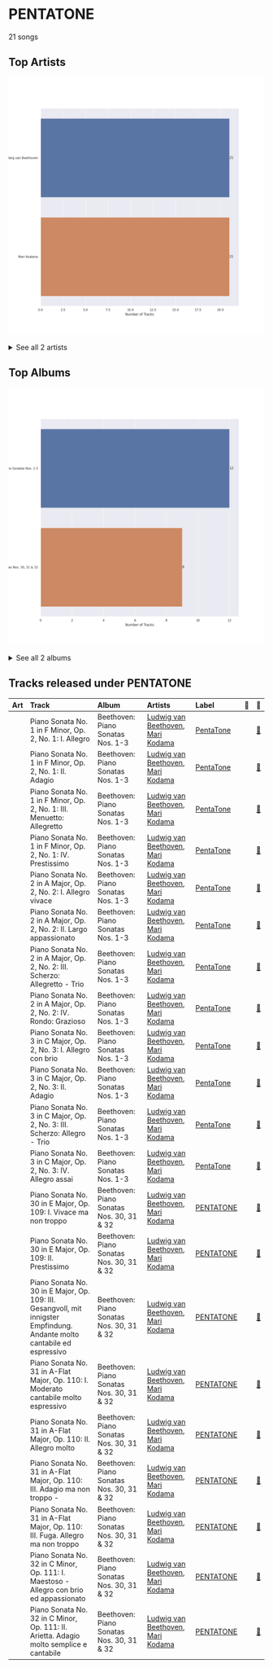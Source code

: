 # PENTATONE

21 songs

## Top Artists

![Bar chart of top 2 artists](../images/labels/pentatone/artists.png)


<details>
<summary>See all 2 artists</summary>

|   Number of Tracks | Art                                                                                              | Artist                                                     | 🔗                                                           |
|-------------------:|:-------------------------------------------------------------------------------------------------|:-----------------------------------------------------------|:------------------------------------------------------------|
|                 21 | <img src="https://i.scdn.co/image/db022999443da6f89e250086329d98b17399b346" alt="" width="50" /> | [Ludwig van Beethoven](../artists/ludwig_van_beethoven.md) | [🔗](https://open.spotify.com/artist/2wOqMjp9TyABvtHdOSOTUS) |
|                 21 | <img src="https://i.scdn.co/image/da227efdc2e4be12443dcb5fa1ceb257fd1baf6a" alt="" width="50" /> | [Mari Kodama](../artists/mari_kodama.md)                   | [🔗](https://open.spotify.com/artist/0s0wG03kPyu7MXERfcuxim) |

</details>


## Top Albums

![Bar chart of top 2 albums in](../images/labels/pentatone/albums.png)


<details>
<summary>See all 2 albums</summary>

|   Number of Tracks | Art                                                                                              | Album                                     | 🔗                                                          |
|-------------------:|:-------------------------------------------------------------------------------------------------|:------------------------------------------|:-----------------------------------------------------------|
|                 12 | <img src="https://i.scdn.co/image/ab67616d0000b2732266fb9b5484a5dc280e5bff" alt="" width="50" /> | Beethoven: Piano Sonatas Nos. 1-3         | [🔗](https://open.spotify.com/album/5CjMjZJnjdHHgwAVkqrvXq) |
|                  9 | <img src="https://i.scdn.co/image/ab67616d0000b2730b9ae3f056fa16819bc9dd48" alt="" width="50" /> | Beethoven: Piano Sonatas Nos. 30, 31 & 32 | [🔗](https://open.spotify.com/album/478l1JdqbqDzcmmgrqw2zu) |

</details>


## Tracks released under PENTATONE

| Art                                                                                              | Track                                                                                                                     | Album                                     | Artists                                                                                              | Label                     | 💚   | 🔗                                                          |
|:-------------------------------------------------------------------------------------------------|:--------------------------------------------------------------------------------------------------------------------------|:------------------------------------------|:-----------------------------------------------------------------------------------------------------|:--------------------------|:----|:-----------------------------------------------------------|
| <img src="https://i.scdn.co/image/ab67616d0000b2732266fb9b5484a5dc280e5bff" alt="" width="50" /> | Piano Sonata No. 1 in F Minor, Op. 2, No. 1: I. Allegro                                                                   | Beethoven: Piano Sonatas Nos. 1-3         | [Ludwig van Beethoven](../artists/ludwig_van_beethoven.md), [Mari Kodama](../artists/mari_kodama.md) | [PentaTone](pentatone.md) |     | [🔗](https://open.spotify.com/track/3L3B58di5ewulHGTfnh59h) |
| <img src="https://i.scdn.co/image/ab67616d0000b2732266fb9b5484a5dc280e5bff" alt="" width="50" /> | Piano Sonata No. 1 in F Minor, Op. 2, No. 1: II. Adagio                                                                   | Beethoven: Piano Sonatas Nos. 1-3         | [Ludwig van Beethoven](../artists/ludwig_van_beethoven.md), [Mari Kodama](../artists/mari_kodama.md) | [PentaTone](pentatone.md) |     | [🔗](https://open.spotify.com/track/0Ch2tX7Twc0dIahY3DSLD5) |
| <img src="https://i.scdn.co/image/ab67616d0000b2732266fb9b5484a5dc280e5bff" alt="" width="50" /> | Piano Sonata No. 1 in F Minor, Op. 2, No. 1: III. Menuetto: Allegretto                                                    | Beethoven: Piano Sonatas Nos. 1-3         | [Ludwig van Beethoven](../artists/ludwig_van_beethoven.md), [Mari Kodama](../artists/mari_kodama.md) | [PentaTone](pentatone.md) |     | [🔗](https://open.spotify.com/track/1KPoOvPxTqWhv77OLbcE6R) |
| <img src="https://i.scdn.co/image/ab67616d0000b2732266fb9b5484a5dc280e5bff" alt="" width="50" /> | Piano Sonata No. 1 in F Minor, Op. 2, No. 1: IV. Prestissimo                                                              | Beethoven: Piano Sonatas Nos. 1-3         | [Ludwig van Beethoven](../artists/ludwig_van_beethoven.md), [Mari Kodama](../artists/mari_kodama.md) | [PentaTone](pentatone.md) |     | [🔗](https://open.spotify.com/track/6v6Mt6jYnbze4ydBQLnPAh) |
| <img src="https://i.scdn.co/image/ab67616d0000b2732266fb9b5484a5dc280e5bff" alt="" width="50" /> | Piano Sonata No. 2 in A Major, Op. 2, No. 2: I. Allegro vivace                                                            | Beethoven: Piano Sonatas Nos. 1-3         | [Ludwig van Beethoven](../artists/ludwig_van_beethoven.md), [Mari Kodama](../artists/mari_kodama.md) | [PentaTone](pentatone.md) |     | [🔗](https://open.spotify.com/track/4qcfJuhj4OyVlrbYNmBo2P) |
| <img src="https://i.scdn.co/image/ab67616d0000b2732266fb9b5484a5dc280e5bff" alt="" width="50" /> | Piano Sonata No. 2 in A Major, Op. 2, No. 2: II. Largo appassionato                                                       | Beethoven: Piano Sonatas Nos. 1-3         | [Ludwig van Beethoven](../artists/ludwig_van_beethoven.md), [Mari Kodama](../artists/mari_kodama.md) | [PentaTone](pentatone.md) |     | [🔗](https://open.spotify.com/track/1EGW5Sd0Jtp1EB6RsuiUaI) |
| <img src="https://i.scdn.co/image/ab67616d0000b2732266fb9b5484a5dc280e5bff" alt="" width="50" /> | Piano Sonata No. 2 in A Major, Op. 2, No. 2: III. Scherzo: Allegretto - Trio                                              | Beethoven: Piano Sonatas Nos. 1-3         | [Ludwig van Beethoven](../artists/ludwig_van_beethoven.md), [Mari Kodama](../artists/mari_kodama.md) | [PentaTone](pentatone.md) |     | [🔗](https://open.spotify.com/track/7DRrwoL7liyTdEFvfvD6k9) |
| <img src="https://i.scdn.co/image/ab67616d0000b2732266fb9b5484a5dc280e5bff" alt="" width="50" /> | Piano Sonata No. 2 in A Major, Op. 2, No. 2: IV. Rondo: Grazioso                                                          | Beethoven: Piano Sonatas Nos. 1-3         | [Ludwig van Beethoven](../artists/ludwig_van_beethoven.md), [Mari Kodama](../artists/mari_kodama.md) | [PentaTone](pentatone.md) |     | [🔗](https://open.spotify.com/track/7FeVdrg9qHpIHhiJiuLcCG) |
| <img src="https://i.scdn.co/image/ab67616d0000b2732266fb9b5484a5dc280e5bff" alt="" width="50" /> | Piano Sonata No. 3 in C Major, Op. 2, No. 3: I. Allegro con brio                                                          | Beethoven: Piano Sonatas Nos. 1-3         | [Ludwig van Beethoven](../artists/ludwig_van_beethoven.md), [Mari Kodama](../artists/mari_kodama.md) | [PentaTone](pentatone.md) |     | [🔗](https://open.spotify.com/track/0bNUIIUQ9aKmG3Ud4h3XNn) |
| <img src="https://i.scdn.co/image/ab67616d0000b2732266fb9b5484a5dc280e5bff" alt="" width="50" /> | Piano Sonata No. 3 in C Major, Op. 2, No. 3: II. Adagio                                                                   | Beethoven: Piano Sonatas Nos. 1-3         | [Ludwig van Beethoven](../artists/ludwig_van_beethoven.md), [Mari Kodama](../artists/mari_kodama.md) | [PentaTone](pentatone.md) |     | [🔗](https://open.spotify.com/track/4K3Noa4kwVwxaulG5IRsK5) |
| <img src="https://i.scdn.co/image/ab67616d0000b2732266fb9b5484a5dc280e5bff" alt="" width="50" /> | Piano Sonata No. 3 in C Major, Op. 2, No. 3: III. Scherzo: Allegro - Trio                                                 | Beethoven: Piano Sonatas Nos. 1-3         | [Ludwig van Beethoven](../artists/ludwig_van_beethoven.md), [Mari Kodama](../artists/mari_kodama.md) | [PentaTone](pentatone.md) |     | [🔗](https://open.spotify.com/track/5Sm6qqdwaG8VbduSsEVyM6) |
| <img src="https://i.scdn.co/image/ab67616d0000b2732266fb9b5484a5dc280e5bff" alt="" width="50" /> | Piano Sonata No. 3 in C Major, Op. 2, No. 3: IV. Allegro assai                                                            | Beethoven: Piano Sonatas Nos. 1-3         | [Ludwig van Beethoven](../artists/ludwig_van_beethoven.md), [Mari Kodama](../artists/mari_kodama.md) | [PentaTone](pentatone.md) |     | [🔗](https://open.spotify.com/track/3pZt5RCBnQty2KDduZaBJp) |
| <img src="https://i.scdn.co/image/ab67616d0000b2730b9ae3f056fa16819bc9dd48" alt="" width="50" /> | Piano Sonata No. 30 in E Major, Op. 109: I. Vivace ma non troppo                                                          | Beethoven: Piano Sonatas Nos. 30, 31 & 32 | [Ludwig van Beethoven](../artists/ludwig_van_beethoven.md), [Mari Kodama](../artists/mari_kodama.md) | [PENTATONE](pentatone.md) |     | [🔗](https://open.spotify.com/track/71F3fMJkHuUf2IkiD39XEL) |
| <img src="https://i.scdn.co/image/ab67616d0000b2730b9ae3f056fa16819bc9dd48" alt="" width="50" /> | Piano Sonata No. 30 in E Major, Op. 109: II. Prestissimo                                                                  | Beethoven: Piano Sonatas Nos. 30, 31 & 32 | [Ludwig van Beethoven](../artists/ludwig_van_beethoven.md), [Mari Kodama](../artists/mari_kodama.md) | [PENTATONE](pentatone.md) |     | [🔗](https://open.spotify.com/track/0gYZiFPpmQ8D8El2TBdYtm) |
| <img src="https://i.scdn.co/image/ab67616d0000b2730b9ae3f056fa16819bc9dd48" alt="" width="50" /> | Piano Sonata No. 30 in E Major, Op. 109: III. Gesangvoll, mit innigster Empfindung. Andante molto cantabile ed espressivo | Beethoven: Piano Sonatas Nos. 30, 31 & 32 | [Ludwig van Beethoven](../artists/ludwig_van_beethoven.md), [Mari Kodama](../artists/mari_kodama.md) | [PENTATONE](pentatone.md) |     | [🔗](https://open.spotify.com/track/7oMc5fAvJQ7US7l1SVhqDd) |
| <img src="https://i.scdn.co/image/ab67616d0000b2730b9ae3f056fa16819bc9dd48" alt="" width="50" /> | Piano Sonata No. 31 in A-Flat Major, Op. 110: I. Moderato cantabile molto espressivo                                      | Beethoven: Piano Sonatas Nos. 30, 31 & 32 | [Ludwig van Beethoven](../artists/ludwig_van_beethoven.md), [Mari Kodama](../artists/mari_kodama.md) | [PENTATONE](pentatone.md) |     | [🔗](https://open.spotify.com/track/1rzoA7LbmuzUX7zPZfAEOm) |
| <img src="https://i.scdn.co/image/ab67616d0000b2730b9ae3f056fa16819bc9dd48" alt="" width="50" /> | Piano Sonata No. 31 in A-Flat Major, Op. 110: II. Allegro molto                                                           | Beethoven: Piano Sonatas Nos. 30, 31 & 32 | [Ludwig van Beethoven](../artists/ludwig_van_beethoven.md), [Mari Kodama](../artists/mari_kodama.md) | [PENTATONE](pentatone.md) |     | [🔗](https://open.spotify.com/track/6jnf2ZNoakb0h7GDa0GV18) |
| <img src="https://i.scdn.co/image/ab67616d0000b2730b9ae3f056fa16819bc9dd48" alt="" width="50" /> | Piano Sonata No. 31 in A-Flat Major, Op. 110: III. Adagio ma non troppo -                                                 | Beethoven: Piano Sonatas Nos. 30, 31 & 32 | [Ludwig van Beethoven](../artists/ludwig_van_beethoven.md), [Mari Kodama](../artists/mari_kodama.md) | [PENTATONE](pentatone.md) |     | [🔗](https://open.spotify.com/track/3nFIGJk5SJu2no28alNNGU) |
| <img src="https://i.scdn.co/image/ab67616d0000b2730b9ae3f056fa16819bc9dd48" alt="" width="50" /> | Piano Sonata No. 31 in A-Flat Major, Op. 110: III. Fuga. Allegro ma non troppo                                            | Beethoven: Piano Sonatas Nos. 30, 31 & 32 | [Ludwig van Beethoven](../artists/ludwig_van_beethoven.md), [Mari Kodama](../artists/mari_kodama.md) | [PENTATONE](pentatone.md) |     | [🔗](https://open.spotify.com/track/1YouGBZnQpMKL2W4hCloB0) |
| <img src="https://i.scdn.co/image/ab67616d0000b2730b9ae3f056fa16819bc9dd48" alt="" width="50" /> | Piano Sonata No. 32 in C Minor, Op. 111: I. Maestoso - Allegro con brio ed appassionato                                   | Beethoven: Piano Sonatas Nos. 30, 31 & 32 | [Ludwig van Beethoven](../artists/ludwig_van_beethoven.md), [Mari Kodama](../artists/mari_kodama.md) | [PENTATONE](pentatone.md) |     | [🔗](https://open.spotify.com/track/0DfiTn1LUUcaLHYMDofEv7) |
| <img src="https://i.scdn.co/image/ab67616d0000b2730b9ae3f056fa16819bc9dd48" alt="" width="50" /> | Piano Sonata No. 32 in C Minor, Op. 111: II. Arietta. Adagio molto semplice e cantabile                                   | Beethoven: Piano Sonatas Nos. 30, 31 & 32 | [Ludwig van Beethoven](../artists/ludwig_van_beethoven.md), [Mari Kodama](../artists/mari_kodama.md) | [PENTATONE](pentatone.md) |     | [🔗](https://open.spotify.com/track/0iPj8k5VLqsuBoysv972Bn) |
